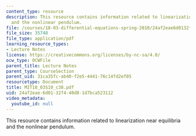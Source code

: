 ```yaml
---
content_type: resource
description: This resource contains information related to linearization near equilibria
  and the nonlinear pendulum.
file: /courses/18-03-differential-equations-spring-2010/24af2eae6d0132f440d81d7bca523112_MIT18_03S10_c38.pdf
file_size: 35748
file_type: application/pdf
learning_resource_types:
- Lecture Notes
license: https://creativecommons.org/licenses/by-nc-sa/4.0/
ocw_type: OCWFile
parent_title: Lecture Notes
parent_type: CourseSection
parent_uid: 31ca35fc-ab40-f2e5-4441-76c14fd2ef05
resourcetype: Document
title: MIT18_03S10_c38.pdf
uid: 24af2eae-6d01-32f4-40d8-1d7bca523112
video_metadata:
  youtube_id: null
---
```

This resource contains information related to linearization near equilibria and the nonlinear pendulum.